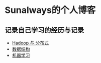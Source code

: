 # Sunalways的个人博客
## 记录自己学习的经历与记录
- [Hadoop 与 分布式](https://github.com/Sunalways/Blog/projects/1)
- [数据结构](https://github.com/Sunalways/Blog/projects/2)
- [机器学习](https://github.com/Sunalways/Blog/projects/3)
